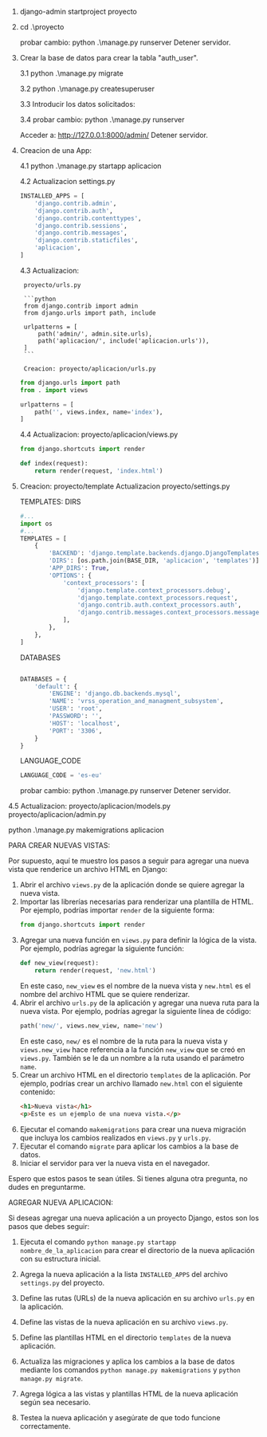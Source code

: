 1. django-admin startproject proyecto

2. cd .\proyecto

    probar cambio: python .\manage.py runserver
    Detener servidor.

3. Crear la base de datos para crear la tabla "auth_user".

    3.1 python .\manage.py migrate

    3.2 python .\manage.py createsuperuser

    3.3 Introducir los datos solicitados:

    3.4 probar cambio: python .\manage.py runserver

    Acceder a: http://127.0.0.1:8000/admin/
    Detener servidor.

4. Creacion de una App:

    4.1 python .\manage.py startapp aplicacion

    4.2 Actualizacion settings.py

    ```python
    INSTALLED_APPS = [
        'django.contrib.admin',
        'django.contrib.auth',
        'django.contrib.contenttypes',
        'django.contrib.sessions',
        'django.contrib.messages',
        'django.contrib.staticfiles',
        'aplicacion',
    ]
    ```

    4.3 Actualizacion:

        proyecto/urls.py

        ```python
        from django.contrib import admin
        from django.urls import path, include

        urlpatterns = [
            path('admin/', admin.site.urls),
            path('aplicacion/', include('aplicacion.urls')),
        ]
        ```

        Creacion: proyecto/aplicacion/urls.py

    ```python
    from django.urls import path
    from . import views

    urlpatterns = [
        path('', views.index, name='index'),
    ]
    ```
       
    4.4 Actualizacion:
        proyecto/aplicacion/views.py

    ```python
    from django.shortcuts import render

    def index(request):
        return render(request, 'index.html')
    ```


5. Creacion: proyecto/template
Actualizacion proyecto/settings.py

    TEMPLATES: DIRS

    ```python
    #...
    import os
    #...
    TEMPLATES = [
        {
            'BACKEND': 'django.template.backends.django.DjangoTemplates',
            'DIRS': [os.path.join(BASE_DIR, 'aplicacion', 'templates')],
            'APP_DIRS': True,
            'OPTIONS': {
                'context_processors': [
                    'django.template.context_processors.debug',
                    'django.template.context_processors.request',
                    'django.contrib.auth.context_processors.auth',
                    'django.contrib.messages.context_processors.messages',
                ],
            },
        },
    ]
    ```

    DATABASES

    ```python

    DATABASES = {
        'default': {
            'ENGINE': 'django.db.backends.mysql', 
            'NAME': 'vrss_operation_and_managment_subsystem',
            'USER': 'root',
            'PASSWORD': '',
            'HOST': 'localhost',
            'PORT': '3306',
        }
    }
    ```

    LANGUAGE_CODE

    ```python
    LANGUAGE_CODE = 'es-eu'
    ```

    probar cambio: python .\manage.py runserver
    Detener servidor.


4.5 Actualizacion:
    proyecto/aplicacion/models.py
    proyecto/aplicacion/admin.py


python .\manage.py makemigrations aplicacion




PARA CREAR NUEVAS VISTAS:

Por supuesto, aquí te muestro los pasos a seguir para agregar una nueva vista que renderice un archivo HTML en Django:

1. Abrir el archivo `views.py` de la aplicación donde se quiere agregar la nueva vista.
2. Importar las librerías necesarias para renderizar una plantilla de HTML. Por ejemplo, podrías importar `render` de la siguiente forma:
   ```python
   from django.shortcuts import render
   ```
3. Agregar una nueva función en `views.py` para definir la lógica de la vista. Por ejemplo, podrías agregar la siguiente función:
   ```python
   def new_view(request):
       return render(request, 'new.html')
   ```
   En este caso, `new_view` es el nombre de la nueva vista y `new.html` es el nombre del archivo HTML que se quiere renderizar.
4. Abrir el archivo `urls.py` de la aplicación y agregar una nueva ruta para la nueva vista. Por ejemplo, podrías agregar la siguiente línea de código:
   ```python
   path('new/', views.new_view, name='new')
   ```
   En este caso, `new/` es el nombre de la ruta para la nueva vista y `views.new_view` hace referencia a la función `new_view` que se creó en `views.py`. También se le da un nombre a la ruta usando el parámetro `name`.
5. Crear un archivo HTML en el directorio `templates` de la aplicación. Por ejemplo, podrías crear un archivo llamado `new.html` con el siguiente contenido:
   ```html
   <h1>Nueva vista</h1>
   <p>Este es un ejemplo de una nueva vista.</p>
   ```
6. Ejecutar el comando `makemigrations` para crear una nueva migración que incluya los cambios realizados en `views.py` y `urls.py`.
7. Ejecutar el comando `migrate` para aplicar los cambios a la base de datos.
8. Iniciar el servidor para ver la nueva vista en el navegador.

Espero que estos pasos te sean útiles. Si tienes alguna otra pregunta, no dudes en preguntarme.


AGREGAR NUEVA APLICACION:

Si deseas agregar una nueva aplicación a un proyecto Django, estos son los pasos que debes seguir:

1. Ejecuta el comando `python manage.py startapp nombre_de_la_aplicacion` para crear el directorio de la nueva aplicación con su estructura inicial.

2. Agrega la nueva aplicación a la lista `INSTALLED_APPS` del archivo `settings.py` del proyecto.

3. Define las rutas (URLs) de la nueva aplicación en su archivo `urls.py` en la aplicación.

4. Define las vistas de la nueva aplicación en su archivo `views.py`.

5. Define las plantillas HTML en el directorio `templates` de la nueva aplicación.

6. Actualiza las migraciones y aplica los cambios a la base de datos mediante los comandos `python manage.py makemigrations` y `python manage.py migrate`.

7. Agrega lógica a las vistas y plantillas HTML de la nueva aplicación según sea necesario.

8. Testea la nueva aplicación y asegúrate de que todo funcione correctamente.